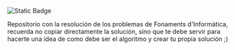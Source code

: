 ![Static Badge](https://img.shields.io/badge/Latest-Tasca%2045-green)

Repositorio con la resolución de los problemas de Fonaments d'Informàtica, recuerda no copiar directamente la solución, sino que te debe servir para hacerte una idea de como debe ser el algoritmo y crear tu propia solución ;)
